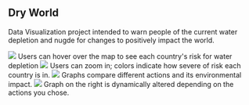 ## Dry World

Data Visualization project intended to warn people of the current water depletion and nugde for changes to positively impact the world.

<img src="https://i.ibb.co/y8jPYGG/001.jpg" />
Users can hover over the map to see each country's risk for water depletion

<img src="https://i.ibb.co/SyP0RdV/002.jpg" />
Users can zoom in; colors indicate how severe of risk each country is in.

<img src="https://i.ibb.co/gPpbPTD/003.jpg" />
Graphs compare different actions and its environmental impact.

<img src="https://i.ibb.co/2g38R3j/004.jpg" />
Graph on the right is dynamically altered depending on the actions you chose.
